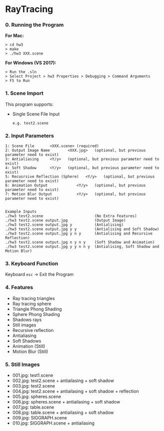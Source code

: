 # RayTracing

### 0. Running the Program

**For Mac:**

```
> cd hw3
> make
> ./hw3 XXX.scene
```

**For Windows (VS 2017):**

```
> Run the .sln
> Select Project > hw3 Properties > Debugging > Command Arguments
> F5 to Run
```

### 1. Scene Import 

This program supports:

- Single Scene File Input

  ```
  e.g. test2.scene 
  ```

### 2. Input Parameters

	1: Scene File		<XXX.scene>	(required)
	2: Output Image Name		<XXX.jpg>	(optional, but previous parameter need to exist)
	3: Antialiasing		<Y/y>	(optional, but previous parameter need to exist)
	4: Soft Shadow		<Y/y>	(optional, but previous parameter need to exist)
	5: Recusrsive Reflection (Sphere)	<Y/y>	(optional, but previous parameter need to exist)
	6: Animation Output				<Y/y>	(optional, but previous parameter need to exist)
	7: Motion Blur Output			<Y/y>	(optional, but previous parameter need to exist)


	Example Inputs
	./hw3 test2.scene                       (No Extra Features)
	./hw3 test2.scene output.jpg            (Output Image)
	./hw3 test2.scene output.jpg y          (Antialising)
	./hw3 test2.scene output.jpg y y        (Antialising and Soft Shadow)
	./hw3 test2.scene output.jpg y n y      (Antialising and Recursive Reflection)
	./hw3 test2.scene output.jpg n y n y	(Soft Shadow and Animation)
	./hw3 test2.scene output.jpg y y n n y	(Antialising, Soft Shadow and Motion Blur)

### 3. Keyboard Function

Keyboard ```esc``` -> Exit the Program

### 4. Features

- Ray tracing triangles
- Ray tracing sphere
- Triangle Phong Shading 
- Sphere Phong Shading
- Shadows rays
- Still images 
- Recursive reflection
- Antialiasing
- Soft Shadows
- Animation (Still)
- Motion Blur (Still)

### 5. Still Images

- 001.jpg: test1.scene 
- 002.jpg: test2.scene + antiailasing + soft shadow
- 003.jpg: test2.scene
- 004.jpg: test2.scene + antiailasing + soft shadow + reflection
- 005.jpg: spheres.scene
- 006.jpg: spheres.scene + antiailasing + soft shadow
- 007.jpg: table.scene
- 008.jpg: table.scene + antiailasing + soft shadow
- 009.jpg: SIGGRAPH.scene
- 010.jpg: SIGGRAPH.scene + antiailasing